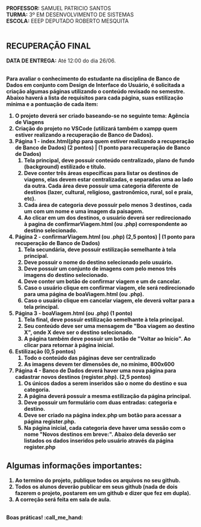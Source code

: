 <div>
    <strong>PROFESSOR:</strong> SAMUEL PATRICIO SANTOS<br>
    <strong>TURMA:</strong> 3º EM DESENVOLVIMENTO DE SISTEMAS<br>
    <strong>ESCOLA:</strong> EEEP DEPUTADO ROBERTO MESQUITA
</div><br>

<div>
    <h2><strong>RECUPERAÇÃO FINAL</strong></h2>
    <strong>DATA DE ENTREGA:</strong> Até 12:00 do dia 26/06.
</div><br>

<div>
    <p><b>Para avaliar o conhecimento do estudante na disciplina de Banco de Dados em conjunto com Design de Interface do Usuário, é solicitada a criação algumas páginas utilizando o conteúdo revisado no semestre. Abaixo haverá a lista de requisitos para cada página, suas estilização mínima e a pontuação de cada item:<br>
    <ol>
      <li>O projeto deverá ser criado baseando-se no seguinte tema: Agência de Viagens</li>
      <li>Criação do projeto no VSCode (utilizará também o xampp quem estiver realizando a recuperação de Banco de Dados).</li>
      <li>
        Página 1 - index.html(php para quem estiver realizando a recuperação de Banco de Dados) (2 pontos) | (1 ponto para recuperação de Banco de Dados)
        <ol>
          <li>Tela principal, deve possuir conteúdo centralizado, plano de fundo (background) estilizado e título.</li>
          <li>Deve conter três áreas específicas para listar os destinos de viagens, elas devem estar centralizadas, e separadas uma ao lado da outra. Cada área deve possuir uma categoria diferente de destinos (lazer, cultural, religioso, gastronômico, rural, sol e praia, etc).</li>
          <li>Cada área de categoria deve possuir pelo menos 3 destinos, cada um com um nome e uma imagem da paisagem.</li>
          <li>Ao clicar em um dos destinos, o usuário deverá ser redirecionado à pagina de confirmarViagem.html (ou .php) correspondente ao destino selecionado.</li>
        </ol>
      </li>
      <li>
        Página 2 - confirmarViagem.html (ou .php) (2,5 pontos) | (1 ponto para recuperação de Banco de Dados)
        <ol>
          <li>Tela secundária, deve possuir estilização semelhante à tela principal.</li>
          <li>Deve possuir o nome do destino selecionado pelo usuário.</li>
          <li>Deve possuir um conjunto de imagens com pelo menos três imagens do destino selecionado.</li>
          <li>Deve conter um botão de confirmar viagem e um de cancelar.</li>
          <li>Caso o usuário clique em confirmar viagem, ele será redirecionado para uma página de boaViagem.html (ou .php).</li>
          <li>Caso o usuário clique em cancelar viagem, ele deverá voltar para a tela principal.</li>
        </ol>
      </li>
      <li>
        Página 3 - boaViagem.html (ou .php) (1 ponto)
        <ol>
          <li>Tela final, deve possuir estilização semelhante à tela principal.</li>
          <li>Seu conteúdo deve ser uma mensagem de "Boa viagem ao destino X", onde X deve ser o destino selecionado.</li>
          <li>A página também deve possuir um botão de "Voltar ao Início". Ao clicar para retornar à página inicial.</li>
        </ol>
      </li>
      <li>
        Estilização (0,5 pontos)
        <ol>
          <li>Todo o conteúdo das páginas deve ser centralizado</li>
          <li>As imagens devem ter dimensões de, no mínimo, 800x600</li>
        </ol>
      </li>
      <li>
        Página 4 - Banco de Dados deverá haver uma nova página para cadastrar novos destinos (register.php). (2,5 pontos)
        <ol>
          <li>Os únicos dados a serem inseridos são o nome do destino e sua categoria.</li>
          <li>A página deverá possuir a mesma estilização da página principal.</li>
          <li>Deve possuir um formulário com duas entradas: categoria e destino.</li>
          <li>Deve ser criado na página index.php um botão para acessar a página register.php.</li>
          <li>Na página inicial, cada categoria deve haver uma sessão com o nome "Novos destinos em breve:". Abaixo dela deverão ser listados os dados inseridos pelo usuário através da página register.php</li>
        </ol>
      </li>
    </ol>
</div<br>

<div>
    <h2>Algumas informações importantes:</h2>
    <ol>
        <li>Ao termino do projeto, publique todos os arquivos no seu github.</li>
        <li>Todos os alunos deverão publicar em seus github (nada de dois fazerem o projeto, postarem em um github e dizer que fez em dupla).</li>
        <li>A correção será feita em sala de aula.</li>
    </ol> 
</div>
<br>
<div>
    Boas práticas! :call_me_hand:
</div>
